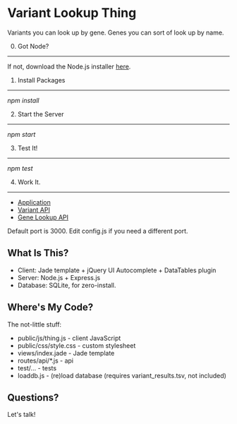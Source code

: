 Variant Lookup Thing
====================
Variants you can look up by gene.
Genes you can sort of look up by name.

0) Got Node?
------------
If not, download the Node.js installer [here](http://nodejs.org/download/).

1) Install Packages
-------------------
_npm install_

2) Start the Server
-------------------
_npm start_

3) Test It!
-----------
_npm test_

4) Work It.
-----------
- [Application](http://localhost:3000)<br/>
- [Variant API](http://localhost:3000/api/variants?gene=ZEB1)
- [Gene Lookup API](http://localhost:3000/api/lookup/genes?term=VI)

Default port is 3000. Edit config.js if you need a different port.

What Is This?
-------------
- Client: Jade template + jQuery UI Autocomplete + DataTables plugin
- Server: Node.js + Express.js
- Database: SQLite, for zero-install.

Where's My Code?
----------------
The not-little stuff:

- public/js/thing.js - client JavaScript
- public/css/style.css - custom stylesheet
- views/index.jade - Jade template
- routes/api/*.js - api
- test/... - tests
- loaddb.js - (re)load database (requires variant_results.tsv, not included)

Questions?
----------
Let's talk!
